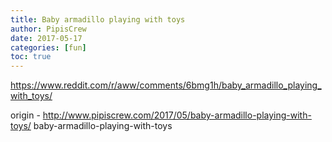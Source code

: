 ```yaml
---
title: Baby armadillo playing with toys
author: PipisCrew
date: 2017-05-17
categories: [fun]
toc: true
---
```


https://www.reddit.com/r/aww/comments/6bmg1h/baby_armadillo_playing_with_toys/

origin - http://www.pipiscrew.com/2017/05/baby-armadillo-playing-with-toys/ baby-armadillo-playing-with-toys
